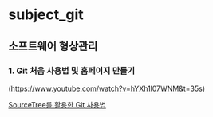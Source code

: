 # subject_git

## 소프트웨어 형상관리 

### 1. Git 처음 사용법 및 홈페이지 만들기
(https://www.youtube.com/watch?v=hYXh1l07WNM&t=35s)

[SourceTree를 활용한 Git 사용법](https://www.youtube.com/watch?v=GDXfrJwYfDc&t=147s)
